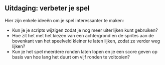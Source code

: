 ## Uitdaging: verbeter je spel

Hier zijn enkele ideeën om je spel interessanter te maken:

- Kun je je scripts wijzigen zodat je nog meer uiterlijken kunt gebruiken?
- Hoe zit het met het kiezen van een achtergrond en de sprites aan de bovenkant van het speelveld kleiner te laten lijken, zodat ze verder weg lijken?
- Kun je het spel meerdere ronden laten lopen en je een score geven op basis van hoe lang het duurt om vijf ronden te voltooien?